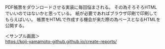 PDF帳票をダウンロードさせる実装に毎回悩まされる。
その為そろそろHTMLでいいのではないかと思っている。
紙が必要であればブラウザ印刷で印刷してもらえばいい。
帳票をHTMLで作成する機会が来た際の為ベースとなるHTMLを公開する。

＜サンプル画面＞<br/>
https://koji-yamamoto-github.github.io/create-reports/
